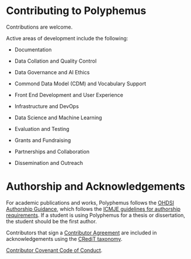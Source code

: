 # Contributing to Polyphemus

Contributions are welcome.

Active areas of development include the following:

- Documentation

- Data Collation and Quality Control

- Data Governance and AI Ethics

- Commond Data Model (CDM) and Vocabulary Support

- Front End Development and User Experience

- Infrastructure and DevOps

- Data Science and Machine Learning

- Evaluation and Testing

- Grants and Fundraising

- Partnerships and Collaboration

- Dissemination and Outreach


# Authorship and Acknowledgements

For academic publications and works, Polyphemus follows the [OHDSI Authorship Guidance](https://www.ohdsi.org/wp-content/uploads/2021/07/OHDSI-Authorship-Guidance.pdf), which follows the [ICMJE guidelines for authorship requirements](https://www.icmje.org/recommendations/). If a student is using Polyphemus for a thesis or dissertation, the student should be the first author.

Contributors that sign a [Contributor Agreement]() are included in acknowledgements using the [CRediT taxonomy](https://casrai.org/credit/).

[Contributor Covenant Code of Conduct](https://www.contributor-covenant.org/version/1/4/code-of-conduct.html).


